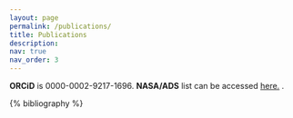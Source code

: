 ```yaml
---
layout: page
permalink: /publications/
title: Publications
description: 
nav: true
nav_order: 3
---
```


<!-- _pages/publications.md -->

<!-- Bibsearch Feature -->

<!-- {% include bib_search.liquid %} -->

**ORCiD** is 0000-0002-9217-1696. 
**NASA/ADS** list can be accessed [here.](
https://www.google.com/url?q=https%3A%2F%2Fui.adsabs.harvard.edu%2Fsearch%2Ffilter_author_facet_hier_fq_author%3DAND%26filter_author_facet_hier_fq_author%3Dauthor_facet_hier%253A%25220%252FCooray%252C%2520S%2522%26fq%3D%257B!type%253Daqp%2520v%253D%2524fq_author%257D%26fq_author%3D%28author_facet_hier%253A%25220%252FCooray%252C%2520S%2522%29%26q%3Dauthor%253A%2522Cooray%252C%2520Suchetha%2522%26sort%3Ddate%2520desc%252C%2520bibcode%2520desc%26p_%3D0&sa=D&sntz=1&usg=AOvVaw1EFqEit_78D6sCAPNS-WXs)
.

<div class="Publications">

{% bibliography %}

</div>
